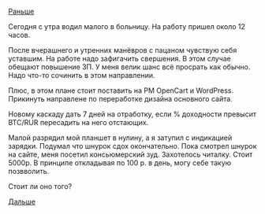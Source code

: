 [Раньше](2016.06.01.md)

Сегодня с утра водил малого в больницу.
На работу пришел около 12 часов.

После вчерашнего и утренних манёвров с пацаном чувствую себя уставшим.
На работе надо зафигачить свершения. В этом случае обещают повышение ЗП. У меня велик шанс всё просрать как обычно. Надо что-то сочинить в этом направлении.

Плюс, в этом плане стоит поставить на РМ OpenCart и WordPress.
Прикинуть направлене по переработке дизайна основного сайта.

Новому каскаду дать 7 дней на отработку, если % доходности превысит BTC/RUR пересадить на него отстающих.

Малой разрядил мой планшет в нулину, а я затупил с индикацией зарядки. Подумал что шнурок сдох окончательно.
Пока смотрел шнурок на сайте, меня посетил консьюмерский зуд. Захотелось читалку. Стоит 5000р. В принципе откладывая по 100 р. в день, могу себе такую позвволить.

Стоит ли оно того?

[Дальше](2016.06.06.md)